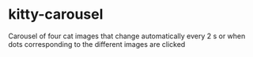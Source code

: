 # kitty-carousel
Carousel of four cat images that change automatically every 2 s or when dots corresponding to the different images are clicked 
